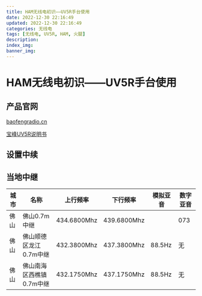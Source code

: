 ```yaml
---
title: HAM无线电初识——UV5R手台使用
date: 2022-12-30 22:16:49
updated: 2022-12-30 22:16:49
categories: 无线电
tags: [无线电, UV5R, HAM, 火腿]
description: 
index_img: 
banner_img: 
---
```

# HAM无线电初识——UV5R手台使用

## 产品官网

[baofengradio.cn](http://www.baofengradio.cn/product-detail/uv-5r/)

[宝峰UV5R说明书](https://www.gabil.com.tw/pdf/1458/Baofeng%E5%AF%B6%E5%B3%B0UV5R%E4%B8%AD%E6%96%87%E8%AA%AA%E6%98%8E%E6%9B%B8.pdf)

## 设置中续

## 当地中继

| 城市 | 名称                     | 上行频率    | 下行频率    | 模拟亚音 | 数字亚音 |
| ---- | ------------------------ | ----------- | ----------- | -------- | -------- |
| 佛山 | 佛山0.7m中继             | 434.6800Mhz | 439.6800Mhz |          | 073      |
| 佛山 | 佛山顺德区龙江0.7m中继   | 432.3800Mhz | 437.3800Mhz | 88.5Hz   | 无       |
| 佛山 | 佛山南海区西樵镇0.7m中继 | 432.1750Mhz | 437.1750Mhz | 88.5Hz   | 无       |
